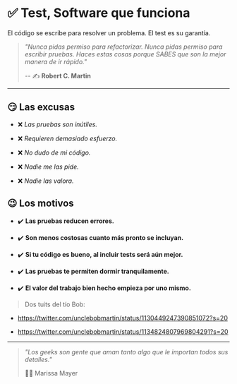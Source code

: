 # ✅ Test, Software que funciona

El código se escribe para resolver un problema. El test es su garantía.


> _"Nunca pidas permiso para refactorizar. Nunca pidas permiso para escribir pruebas. Haces estas cosas porque SABES que son la mejor manera de ir rápido."_
>
> -- ✍️ **Robert C. Martin**

---

## 😏 Las excusas

- ❌ _Las pruebas son inútiles._

- ❌ _Requieren demasiado esfuerzo._

- ❌ _No dudo de mi código._

- ❌ _Nadie me las pide._

- ❌ _Nadie las valora._

## 😉 Los motivos

- ✔️ **Las pruebas reducen errores.**

- ✔️ **Son menos costosas cuanto más pronto se incluyan.**

- ✔️ **Si tu código es bueno, al incluir tests será aún mejor.**

- ✔️ **Las pruebas te permiten dormir tranquilamente.**

- ✔️ **El valor del trabajo bien hecho empieza por uno mismo.**

> Dos tuits del tío Bob:

- https://twitter.com/unclebobmartin/status/1130449247390851072?s=20

- https://twitter.com/unclebobmartin/status/1134824807969804291?s=20

---

> _"Los geeks son gente que aman tanto algo que le importan todos sus detalles."_
>
> ✍🏼 Marissa Mayer
